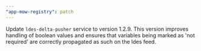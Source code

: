 ```yaml
---
"app-mow-registry": patch
---
```


Update `ldes-delta-pusher` service to version 1.2.9. This version improves handling of boolean values and ensures that variables being marked as 'not required' are correctly propagated as such on the ldes feed.
